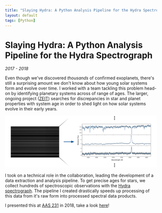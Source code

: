 ```yaml
---
title: "Slaying Hydra: A Python Analysis Pipeline for the Hydra Spectrograph."
layout: default
tags: [Python]
---
```


# Slaying Hydra: A Python Analysis Pipeline for the Hydra Spectrograph

*2017 - 2018*

Even though we've discovered *thousands* of confirmed exoplanets, there's still a surprising amount we don't know about how young solar systems form and evolve over time. I worked with a team tackling this problem head-on by identifying planetary systems across of range of ages. The larger, ongoing project (<a href="https://andrewwmann.com/research.html" target="_blank">ZEIT</a>) searches for discrepancies in star and planet properties with system age in order to shed light on how solar systems evolve in their early years. 

![Pipeline Diagram](/assets/img/hydra-diagram.svg)

I took on a technical role in the collaboration, leading the development of a data extraction and analysis pipeline. To get precise ages for stars, we collect hundreds of spectroscopic observations with the <a href="" target="_blank">Hydra spectrograph</a>. The pipeline I created drastically speeds up processing of this data from it's raw form into processed spectral data products.

I presented this at <a href="https://aas.org/meetings/aas231" target="_blank">AAS 231</a> in 2018, take a look <a href="https://drive.google.com/file/d/1J-RZeRsGpwXLlqMqc-U7miK9JOZsq21z/view?usp=sharing" target="_blank">here</a>!

